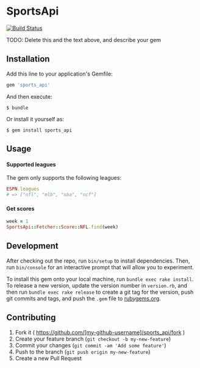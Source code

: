 # SportsApi

[![Build Status](https://travis-ci.org/MikeSilvis/sales_engine.svg?branch=master)](https://travis-ci.org/MikeSilvis/sales_engine)

TODO: Delete this and the text above, and describe your gem

## Installation

Add this line to your application's Gemfile:

```ruby
gem 'sports_api'
```

And then execute:

    $ bundle

Or install it yourself as:

    $ gem install sports_api

## Usage

#### Supported leagues

The gem only supports the following leagues:

```ruby
ESPN.leagues
# => ["nfl", "mlb", "nba", "ncf"]
```

#### Get scores
``` ruby
week = 1
SportsApi::Fetcher::Score::NFL.find(week)
```

## Development

After checking out the repo, run `bin/setup` to install dependencies. Then, run `bin/console` for an interactive prompt that will allow you to experiment.

To install this gem onto your local machine, run `bundle exec rake install`. To release a new version, update the version number in `version.rb`, and then run `bundle exec rake release` to create a git tag for the version, push git commits and tags, and push the `.gem` file to [rubygems.org](https://rubygems.org).

## Contributing

1. Fork it ( https://github.com/[my-github-username]/sports_api/fork )
2. Create your feature branch (`git checkout -b my-new-feature`)
3. Commit your changes (`git commit -am 'Add some feature'`)
4. Push to the branch (`git push origin my-new-feature`)
5. Create a new Pull Request
